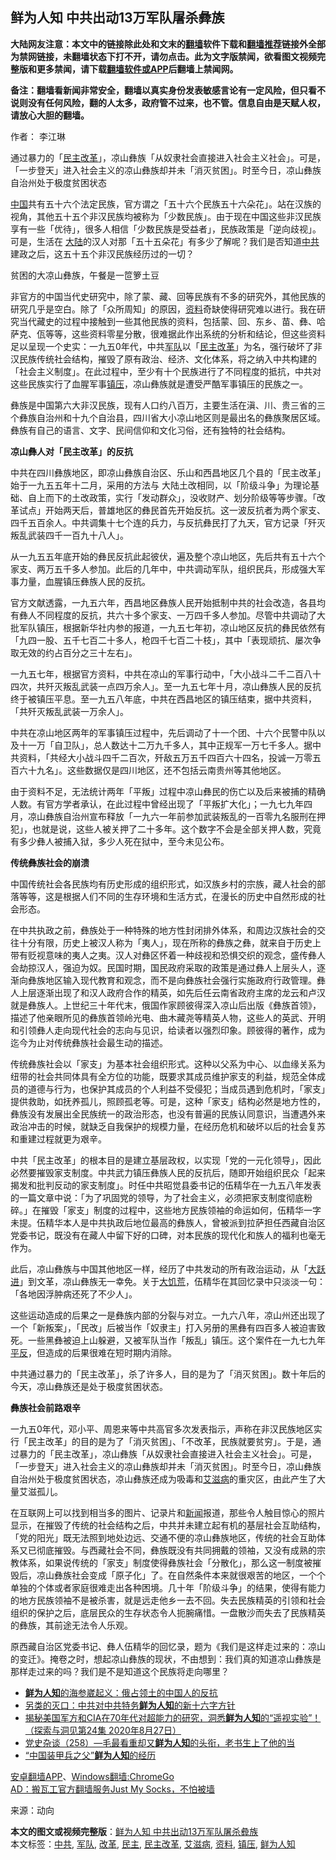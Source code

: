  <h2>鲜为人知 中共出动13万军队屠杀彜族</h2> <p class="notice"><b>大陆网友注意：本文中的链接除此处和文末的<a href="https://github.com/bannedbook/fanqiang" >翻墙</a>软件下载和<a href="https://github.com/killgcd/justmysocks/blob/master/README.md">翻墙推荐</a>链接外全部为禁网链接，未翻墙状态下打不开，请勿点击。此为文字版禁闻，欲看图文视频完整版和更多禁闻，请下载<a href="https://github.com/bannedbook/fanqiang">翻墙软件或APP</a>后翻墙上禁闻网。</p><p>备注：翻墙看新闻非常安全，翻墙以真实身份发表敏感言论有一定风险，但只看不说则没有任何风险，翻的人太多，政府管不过来，也不管。信息自由是天赋人权，请放心大胆的翻墙。</b></p>  <div class="entry"> <p>作者： 李江琳</p> <p id="summary">通过暴力的「<a href="https://www.bannedbook.org/bnews/tag/%e6%b0%91%e4%b8%bb/" class="st_tag internal_tag" rel="tag" title="标签 民主 下的日志">民主</a><a href="https://www.bannedbook.org/bnews/tag/%e6%94%b9%e9%9d%a9/" class="st_tag internal_tag" rel="tag" title="标签 改革 下的日志">改革</a>」，凉山彝族「从奴隶社会直接进入社会主义社会」。可是，「一步登天」进入社会主义的凉山彝族却并未「消灭贫困」。时至今日，凉山彝族自治州处于极度贫困状态</p> <p><span class='wp_keywordlink_affiliate'><a href="https://www.bannedbook.org/" title="中国" target="_blank">中国</a></span>共有五十六个法定民族，官方谓之「五十六个民族五十六朵花」。站在汉族的视角，其他五十五个非汉民族均被称为「少数民族」。由于现在中国这些非汉民族享有一些「优待」，很多人相信「少数民族是受益者」，民族政策是「逆向歧视」。可是，生活在 <span class='wp_keywordlink_affiliate'><a href="https://www.bannedbook.org/" title="大陆" target="_blank">大陆</a></span>的汉人对那「五十五朵花」有多少了解呢？我们是否知道<a href="https://www.bannedbook.org/bnews/tag/%e4%b8%ad%e5%85%b1/" class="st_tag internal_tag" rel="tag" title="标签 中共 下的日志">中共</a>建政之后，这五十五个非汉民族经历过的一切？</p> <p></p> <p>贫困的大凉山彝族，午餐是一笸箩土豆</p> <p>非官方的中国当代史研究中，除了蒙、藏、回等民族有不多的研究外，其他民族的研究几乎是空白。除了「众所周知」的原因，<a href="https://www.bannedbook.org/bnews/tag/%E8%B5%84%E6%96%99/" class="st_tag internal_tag" rel="tag" title="标签 资料 下的日志">资料</a>奇缺使得研究难以进行。我在研究当代藏史的过程中接触到一些其他民族的资料，包括蒙、回、东乡、苗、彝、哈萨克、佤等等，这些资料零星分散，很难据此作出系统的分析和结论，但这些资料足以呈现一个史实：一九五0年代，中共<a href="https://www.bannedbook.org/bnews/tag/%E5%86%9B%E9%98%9F/" class="st_tag internal_tag" rel="tag" title="标签 军队 下的日志">军队</a>以「<a href="https://www.bannedbook.org/bnews/tag/%E6%B0%91%E4%B8%BB%E6%94%B9%E9%9D%A9/" class="st_tag internal_tag" rel="tag" title="标签 民主改革 下的日志">民主改革</a>」为名，强行破坏了非汉民族传统社会结构，摧毁了原有政治、经济、文化体系，将之纳入中共构建的「社会主义制度」。在此过程中，至少有十个民族进行了不同程度的抵抗，中共对这些民族实行了血腥军事<a href="https://www.bannedbook.org/bnews/tag/%e9%95%87%e5%8e%8b/" class="st_tag internal_tag" rel="tag" title="标签 镇压 下的日志">镇压</a>，凉山彝族就是遭受严酷军事镇压的民族之一。</p> <p></p>  <p>彝族是中国第六大非汉民族，现有人口约八百万，主要生活在滇、川、贵三省的三个彝族自治州和十九个自治县，四川省大小凉山地区则是最出名的彝族聚居区域。彝族有自己的语言、文字、民间信仰和文化习俗，还有独特的社会结构。</p> <p><strong>凉山彝人对「民主改革」的反抗</strong></p> <p>中共在四川彝族地区，即凉山彝族自治区、乐山和西昌地区几个县的「民主改革」始于一九五五年十二月，采用的方法与 大陆土改相同，以「阶级斗争」为理论基础、自上而下的土改政策，实行「发动群众」，没收财产、划分阶级等等步骤。「改革试点」开始两天后，普雄地区的彝民首先开始反抗。这一波反抗者为两个家支、四千五百余人。中共调集十七个连的兵力，与反抗彝民打了九天，官方记录「歼灭叛乱武装四千一百九十八人」。</p> <p>从一九五五年底开始的彝民反抗此起彼伏，遍及整个凉山地区，先后共有五十六个家支、两万五千多人参加。此后的几年中，中共调动军队，组织民兵，形成强大军事力量，血腥镇压彝族人民的反抗。</p> <p>官方文献透露，一九五六年，西昌地区彝族人民开始抵制中共的社会改造，各县均有彝人不同程度的反抗，共六十多个家支、一万四千多人参加。尽管中共调动了大批军队镇压，根据新华社内参的报道，一九五七年初，凉山地区反抗的彝民依然有「九四一股、五千七百二十多人，枪四千七百二十枝」，其中「表现顽抗、屡次争取无效的约占百分之三十左右」。</p> <p>一九五七年，根据官方资料，中共在凉山的军事行动中，「大小战斗二千二百八十四次，共歼灭叛乱武装一点四万余人」。至一九五七年十月，凉山彝族人民的反抗终于被镇压平息。至一九五八年底，中共在西昌地区的镇压结束，据中共资料，「共歼灭叛乱武装一万余人」。</p> <p>中共在凉山地区两年的军事镇压过程中，先后调动了十一个团、十六个民警中队以及十一万「自卫队」，总人数达十二万九千多人，其中正规军一万七千多人。据中共资料，「共经大小战斗四千二百次，歼敌五万五千四百六十四名，投诚一万零五百六十九名」。这些数据仅是四川地区，还不包括云南贵州等其他地区。</p>  <p>由于资料不足，无法统计两年「平叛」过程中凉山彝民的伤亡以及后来被捕的精确人数。有官方学者承认，在此过程中曾经出现了「平叛扩大化」；一九七九年四月，凉山彝族自治州宣布释放「一九六一年前参加武装叛乱的一百零九名服刑在押犯」，也就是说，这些人被关押了二十多年。这个数字不会是全部关押人数，究竟有多少彝人被捕入狱，多少人死在狱中，至今未见公布。</p> <p><strong>传统彝族社会的崩溃</strong></p> <p>中国传统社会各民族均有历史形成的组织形式，如汉族乡村的宗族，藏人社会的部落等等，这是根据人们不同的生存环境和生活方式，在漫长的历史中自然形成的社会形态。</p> <p>在中共执政之前，彝族处于一种特殊的地方性封闭排外体系，和周边汉族社会的交往十分有限，历史上被汉人称为「夷人」，现在所称的彝族之彝，就来自于历史上带有贬视意味的夷人之夷。汉人对彝区怀着一种歧视和恐惧交织的观念，盛传彝人会劫掠汉人，强迫为奴。民国时期，国民政府采取的政策是通过彝人上层头人，逐渐向彝族地区输入现代教育和观念，而不是向彝族社会强行实施政府行政管理。彝人上层逐渐出现了和汉人政府合作的精英，如先后任云南省政府主席的龙云和卢汉就是彝族人。上世纪三十年代末，俄国作家顾彼得深入凉山后出版《彝族首领》，描述了他亲眼所见的彝族首领岭光电、曲木藏尧等精英人物，这些人的英武、开明和引领彝人走向现代社会的志向与见识，给读者以强烈印象。顾彼得的著作，成为迄今为止对传统彝族社会最生动的描述。</p> <p></p> <p>传统彝族社会以「家支」为基本社会组织形式。这种以父系为中心、以血缘关系为纽带的社会共同体具有全方位的功能，既要求其成员维护家支的利益，规范全体成员的道德与行为，也保护其成员的个人利益不受侵犯；当成员遇到危机时，「家支」提供救助，如抚养孤儿，照顾孤老等。可是，这种「家支」结构必然是地方性的，彝族没有发展出全民族统一的政治形态，也没有普遍的民族认同意识，当遭遇外来政治冲击的时候，就缺乏自我保护的规模力量，在经历危机和破坏以后的社会复苏和重建过程就更为艰辛。</p> <p>中共「民主改革」的根本目的是建立基层政权，以实现「党的一元化领导」，因此必然要摧毁家支制度。中共武力镇压彝族人民的反抗后，随即开始组织民众「起来揭发和批判反动的家支制度」。时任中共昭觉县委书记的伍精华在一九五八年发表的一篇文章中说：「为了巩固党的领导，为了社会主义，必须把家支制度彻底粉碎。」在摧毁「家支」制度的过程中，这些地方民族领袖的命运如何，伍精华一字未提。伍精华本人是中共执政后地位最高的彝族人，曾被派到拉萨担任西藏自治区党委书记，既没有在藏人中留下好的口碑，对本民族的现代化和族人的福利也毫无作为。</p>  <p>此后，凉山彝族与中国其他地区一样，经历了中共发动的所有政治运动，从「<span class='wp_keywordlink'><a href="https://www.bannedbook.org/forum2/topic242.html" title="大跃进亲历记" target="_blank">大跃进</a></span>」到文革，凉山彝族无一幸免。关于<span class='wp_keywordlink'><a href="https://www.bannedbook.org/forum2/topic255.html" title="墓碑──中国六十年代大饥荒纪实" target="_blank">大饥荒</a></span>，伍精华在其回忆录中只淡淡一句：「各地因浮肿病还死了不少人」。</p> <p>这些运动造成的后果之一是彝族内部的分裂与对立。一九六八年，凉山州还出现了一个「新叛案」，「民改」后被当作「奴隶主」打入另册的黑彝有四百多人被迫害致死。一些黑彝被迫上山躲避，又被军队当作「叛乱」镇压。这个案件在一九七九年<span class='wp_keywordlink'><a href="https://www.bannedbook.org/forum11/topic332.html" title="禁片：平反的把戏" target="_blank">平反</a></span>，但造成的后果很难在短时期内消除。</p> <p></p> <p>中共通过暴力的「民主改革」，杀了许多人，目的是为了「消灭贫困」。数十年后的今天，凉山彝族还是处于极度贫困状态。</p> <p><strong>彝族社会前路艰辛</strong></p> <p>一九五0年代，邓小平、周恩来等中共高官多次发表指示，声称在非汉民族地区实行「民主改革」的目的是为了「消灭贫困」、「不改革，民族就要贫穷」。于是，通过暴力的「民主改革」，凉山彝族「从奴隶社会直接进入社会主义社会」。可是，「一步登天」进入社会主义的凉山彝族却并未「消灭贫困」。时至今日，凉山彝族自治州处于极度贫困状态，凉山彝族还成为吸毒和<a href="https://www.bannedbook.org/bnews/tag/%e8%89%be%e6%bb%8b%e7%97%85/" class="st_tag internal_tag" rel="tag" title="标签 艾滋病 下的日志">艾滋病</a>的重灾区，由此产生了大量艾滋孤儿。</p> <p>在互联网上可以找到相当多的图片、记录片和<span class='wp_keywordlink_affiliate'><a href="https://www.bannedbook.org/" title="新闻">新闻</a></span>报道，那些令人触目惊心的照片显示，在摧毁了传统的社会结构之后，中共并未建立起有机的基层社会互助结构，「党的阳光」既无法照到地处边远、交通不便的凉山彝族地区，传统的社会互助体系又已彻底摧毁。与西藏社会不同，彝族既没有共同拥戴的领袖，又没有成熟的宗教体系，如果说传统的「家支」制度使得彝族社会「分散化」，那么这一制度被摧毁后，凉山彝族社会变成「原子化」了。在自然条件本来就很艰苦的地区，一个个单独的个体或者家庭很难走出各种困境。几十年「阶级斗争」的结果，使得有能力的地方民族领袖不是被杀害，就是远走他乡一去不回。失去民族精英的引领和社会组织的保护之后，底层民众的生存状态令人扼腕痛惜。一盘散沙而失去了民族精英的彝族，其前途无法令人乐观。</p>  <p>原西藏自治区党委书记、彝人伍精华的回忆录，题为《我们是这样走过来的：凉山的变迁》。掩卷之时，想起凉山彝族的现状，不由想到：我们真的知道凉山彝族是那样走过来的吗？我们是不是知道这个民族将走向哪里？</p> <ul class='op-related-articles' title='相关阅读'> <li><a href='https://www.bannedbook.org/bnews/lifebaike/20200901/1389160.html' target='_blank'><b>鲜为人知</b>的海参崴起义：俄占领土的中国人的反抗</a></li> <li><a href='https://www.bannedbook.org/bnews/lifebaike/20200831/1388570.html' target='_blank'>另类的灭口：中共对中共特务<b>鲜为人知</b>的新十六字方针</a></li> <li><a href='https://www.bannedbook.org/bnews/cbnews/20200828/1386804.html' target='_blank'>揭秘美国军方和CIA在70年代对超能力的研究，洞悉<b>鲜为人知</b>的“遥视实验”！（探索与洞见第24集 2020年8月27日）</a></li> <li><a href='https://www.bannedbook.org/bnews/bannedvideo/20200825/1386510.html' target='_blank'>党史杂谈（258）—毛最看重却又<b>鲜为人知</b>的头衔，老书生上了他的当</a></li> <li><a href='https://www.bannedbook.org/bnews/lishi/20200802/1373364.html' target='_blank'>“中国装甲兵之父”<b>鲜为人知</b>的经历</a></li> </ul> <p class="texttj"> <a href="https://github.com/bannedbook/fanqiang/wiki/%E7%A6%81%E9%97%BB%E7%BD%91%E5%AE%89%E5%8D%93%E7%BF%BB%E5%A2%99%E6%96%B0%E9%97%BBAPP" target="_blank">安卓翻墙APP</a>、<a href="https://github.com/bannedbook/fanqiang/wiki/Chrome%E4%B8%80%E9%94%AE%E7%BF%BB%E5%A2%99%E5%8C%85" target="_blank">Windows翻墙:ChromeGo</a><br/> <a href="https://github.com/killgcd/justmysocks/blob/master/README.md" target="_blank">AD：搬瓦工官方翻墙服务Just My Socks，不怕被墙</a> </p><p> 来源：动向 </p><a name='sharetosocial'></a>         <div><b>本文的图文或视频完整版</b>：<a href='https://www.bannedbook.org/bnews/comments/20200913/1395585.html'>鲜为人知 中共出动13万军队屠杀彜族</a></div>  </div><!--END ENTRY--> <div class="postfooter"> <div>本文标签：<a href="https://www.bannedbook.org/bnews/tag/%e4%b8%ad%e5%85%b1/" rel="tag">中共</a>, <a href="https://www.bannedbook.org/bnews/tag/%E5%86%9B%E9%98%9F/" rel="tag">军队</a>, <a href="https://www.bannedbook.org/bnews/tag/%e6%94%b9%e9%9d%a9/" rel="tag">改革</a>, <a href="https://www.bannedbook.org/bnews/tag/%e6%b0%91%e4%b8%bb/" rel="tag">民主</a>, <a href="https://www.bannedbook.org/bnews/tag/%E6%B0%91%E4%B8%BB%E6%94%B9%E9%9D%A9/" rel="tag">民主改革</a>, <a href="https://www.bannedbook.org/bnews/tag/%e8%89%be%e6%bb%8b%e7%97%85/" rel="tag">艾滋病</a>, <a href="https://www.bannedbook.org/bnews/tag/%E8%B5%84%E6%96%99/" rel="tag">资料</a>, <a href="https://www.bannedbook.org/bnews/tag/%e9%95%87%e5%8e%8b/" rel="tag">镇压</a>, <a href="https://www.bannedbook.org/bnews/tag/%E9%B2%9C%E4%B8%BA%E4%BA%BA%E7%9F%A5/" rel="tag">鲜为人知</a></div>  </div><!--END POSTFOOTER--> 